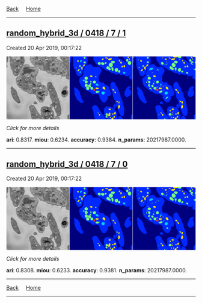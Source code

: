 
[Back](..)&nbsp;&nbsp;&nbsp;&nbsp;&nbsp;[Home](https://leapmanlab.github.io/snapshots)

---

<div class="summary"><a href="1"><h2>random_hybrid_3d / 0418 / 7 / 1</h2></a><p>Created 20 Apr 2019, 00:17:22
</p><a href="1"><img src="1/media/summary.png" align="center"></a><p>
<i>Click for more details</i>
</p></div>

**ari**: 0.8317. **miou**: 0.6234. **accuracy**: 0.9384. **n_params**: 20217987.0000. 

---

<div class="summary"><a href="0"><h2>random_hybrid_3d / 0418 / 7 / 0</h2></a><p>Created 20 Apr 2019, 00:17:22
</p><a href="0"><img src="0/media/summary.png" align="center"></a><p>
<i>Click for more details</i>
</p></div>

**ari**: 0.8308. **miou**: 0.6233. **accuracy**: 0.9381. **n_params**: 20217987.0000. 

---

[Back](..)&nbsp;&nbsp;&nbsp;&nbsp;&nbsp;[Home](https://leapmanlab.github.io/snapshots)

---